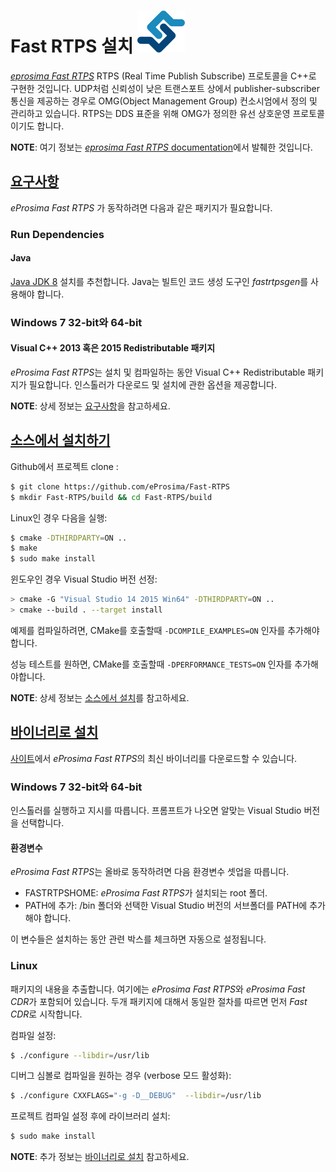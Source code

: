 # Fast RTPS 설치 ![](../../assets/fastrtps/eprosima_logo.png)

[_eprosima Fast RTPS_](http://eprosima-fast-rtps.readthedocs.io/en/latest/) RTPS (Real Time Publish Subscribe) 프로토콜을 C++로 구현한 것입니다. UDP처럼 신뢰성이 낮은 트랜스포트 상에서 publisher-subscriber 통신을 제공하는 경우로 OMG(Object Management Group) 컨소시엄에서 정의 및 관리하고 있습니다. RTPS는 DDS 표준을 위해 OMG가 정의한 유선 상호운영 프로토콜이기도 합니다.

**NOTE**: 여기 정보는 [_eprosima Fast RTPS_ documentation](http://eprosima-fast-rtps.readthedocs.io/en/latest/)에서 발췌한 것입니다.

## [요구사항](http://eprosima-fast-rtps.readthedocs.io/en/latest/requirements.html#requirements)

*eProsima Fast RTPS* 가 동작하려면 다음과 같은 패키지가 필요합니다.

### Run Dependencies

#### Java

[Java JDK 8](http://www.oracle.com/technetwork/java/javase/downloads/jdk8-downloads-2133151.html) 설치를 추천합니다. Java는 빌트인 코드 생성 도구인 *fastrtpsgen*를 사용해야 합니다.

### Windows 7 32-bit와 64-bit

#### Visual C++ 2013 혹은 2015 Redistributable 패키지

*eProsima Fast RTPS*는 설치 및 컴파일하는 동안 Visual C++ Redistributable 패키지가 필요합니다. 인스톨러가 다운로드 및 설치에 관한 옵션을 제공합니다.

**NOTE**: 상세 정보는 [요구사항](http://eprosima-fast-rtps.readthedocs.io/en/latest/requirements.html#requirements)을 참고하세요.

## [소스에서 설치하기](http://eprosima-fast-rtps.readthedocs.io/en/latest/sources.html#installation-from-sources)

Github에서 프로젝트 clone :

```sh
$ git clone https://github.com/eProsima/Fast-RTPS
$ mkdir Fast-RTPS/build && cd Fast-RTPS/build
```
Linux인 경우 다음을 실행:

```sh
$ cmake -DTHIRDPARTY=ON ..
$ make
$ sudo make install
```

윈도우인 경우 Visual Studio 버전 선정:

```sh
> cmake -G "Visual Studio 14 2015 Win64" -DTHIRDPARTY=ON ..
> cmake --build . --target install
```
예제를 컴파일하려면, CMake를 호출할때 `-DCOMPILE_EXAMPLES=ON` 인자를 추가해야합니다.

성능 테스트를 원하면, CMake를 호출할때 `-DPERFORMANCE_TESTS=ON` 인자를 추가해야합니다.

**NOTE**: 상세 정보는 [소스에서 설치](http://eprosima-fast-rtps.readthedocs.io/en/latest/sources.html#installation-from-sources)를 참고하세요.

## [바이너리로 설치](http://eprosima-fast-rtps.readthedocs.io/en/latest/binaries.html#installation-from-binaries)

[사이트](http://www.eprosima.com/)에서 *eProsima Fast RTPS*의 최신 바이너리를 다운로드할 수 있습니다.

### Windows 7 32-bit와 64-bit

인스톨러를 실행하고 지시를 따릅니다. 프롬프트가 나오면 알맞는 Visual Studio 버전을 선택합니다.

#### 환경변수


*eProsima Fast RTPS*는 올바로 동작하려면 다음 환경변수 셋업을 따릅니다.

* FASTRTPSHOME: *eProsima Fast RTPS*가 설치되는 root 폴더.
* PATH에 추가: /bin 폴더와 선택한 Visual Studio 버전의 서브폴더를 PATH에 추가해야 합니다.

이 변수들은 설치하는 동안 관련 박스를 체크하면 자동으로 설정됩니다.

### Linux

패키지의 내용을 추출합니다. 여기에는 *eProsima Fast RTPS*와 *eProsima Fast CDR*가 포함되어 있습니다. 두개 패키지에 대해서 동일한 절차를 따르면 먼저 *Fast CDR*로 시작합니다.

컴파일 설정:

```sh
$ ./configure --libdir=/usr/lib
```
디버그 심볼로 컴파일을 원하는 경우 (verbose 모드 활성화):

```sh
$ ./configure CXXFLAGS="-g -D__DEBUG"  --libdir=/usr/lib
```
프로젝트 컴파일 설정 후에 라이브러리 설치:

```sh
$ sudo make install
```
**NOTE**: 추가 정보는 [바이너리로 설치](http://eprosima-fast-rtps.readthedocs.io/en/latest/binaries.html#installation-from-binaries) 참고하세요.
